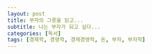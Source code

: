```yaml
---
layout: post
title: 부자의 그릇을 읽고...
subtitle: 나는 부자가 되고 싶다...
categories: [독서]
tags: [경제학, 경영학, 경제경영학, 돈, 부자, 부자학]
---
```


[my-image]: ../assets/images/부자의그릇_cover.jpg
(https://product.kyobobook.co.kr/detail/S000001687079)